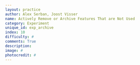 ```yaml
---
layout: practice
author: Alex Serban, Joost Visser
name: Actively Remove or Archive Features That are Not Used
category: Experiment
unique_id: exp_archive
index: 10
difficulty: #
comments: True
description:
image: #
photocredit: #
---
```

